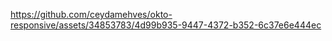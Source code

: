 
https://github.com/ceydamehves/okto-responsive/assets/34853783/4d99b935-9447-4372-b352-6c37e6e444ec

